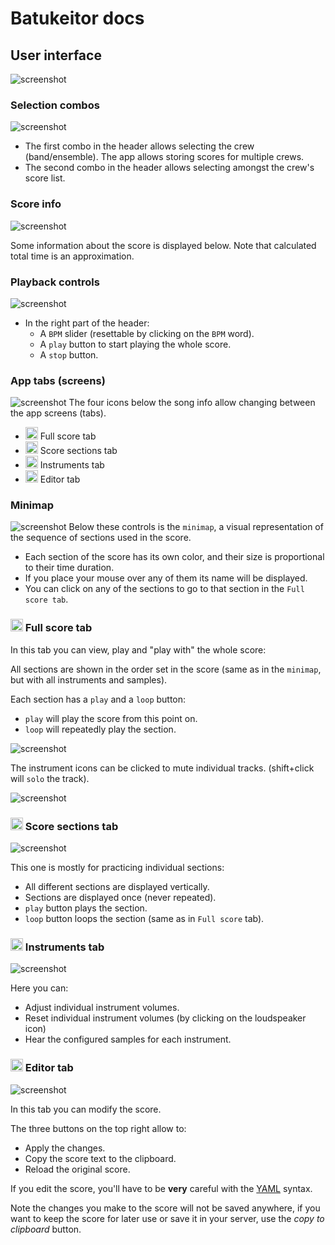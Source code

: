 # Batukeitor docs

## User interface
![screenshot](../img/screenshot-main.png)

### Selection combos
![screenshot](../img/screenshot-combos.png)
* The first combo in the header allows selecting the crew (band/ensemble). The app allows storing scores for multiple crews.
* The second combo in the header allows selecting amongst the crew's score list.

### Score info
![screenshot](../img/screenshot-score-info.png)

Some information about the score is displayed below. Note that calculated total time is an approximation.

### Playback controls
![screenshot](../img/screenshot-playback-controls.png)
* In the right part of the header:
  * A `BPM` slider (resettable by clicking on the `BPM` word).
  * A `play` button to start playing the whole score.
  * A `stop` button.

### App tabs (screens)
![screenshot](../img/screenshot-tab-buttons.png)
The four icons below the song info allow changing between the app screens (tabs).
* <img src="../../app/img/score-tab-icon.svg" width="20"> Full score tab
* <img src="../../app/img/sections-tab-icon.svg" width="20"> Score sections tab
* <img src="../../app/img/instruments-tab-icon.svg" width="20"> Instruments tab
* <img src="../../app/img/editor-tab-icon.svg" width="20"> Editor tab

### Minimap
![screenshot](../img/screenshot-minimap.png)
Below these controls is the `minimap`, a visual representation of the sequence of sections used in the score.

* Each section of the score has its own color, and their size is proportional to their time duration.
* If you place your mouse over any of them its name will be displayed.
* You can click on any of the sections to go to that section in the `Full score tab`.

### <img src="../../app/img/score-tab-icon.svg" width="20"> Full score tab
In this tab you can view, play and "play with" the whole score:

All sections are shown in the order set in the score (same as in the `minimap`, but with all instruments and samples).

Each section has a `play` and a `loop` button:
  * `play` will play the score from this point on.
  * `loop` will repeatedly play the section.

![screenshot](../img/screenshot-section-buttons.png)

The instrument icons can be clicked to mute individual tracks. (shift+click will `solo` the track).

![screenshot](../img/screenshot-instruments-muted.png)

### <img src="../../app/img/sections-tab-icon.svg" width="20"> Score sections tab
![screenshot](../img/screenshot-score-sections.png)

This one is mostly for practicing individual sections:
* All different sections are displayed vertically.
* Sections are displayed once (never repeated).
* `play` button plays the section.
* `loop` button loops the section (same as in `Full score` tab).

### <img src="../../app/img/instruments-tab-icon.svg" width="20"> Instruments tab
![screenshot](../img/screenshot-instruments.png)

Here you can:
* Adjust individual instrument volumes.
* Reset individual instrument volumes (by clicking on the loudspeaker icon)
* Hear the configured samples for each instrument.

### <img src="../../app/img/editor-tab-icon.svg" width="20"> Editor tab
![screenshot](../img/screenshot-editor.png)

In this tab you can modify the score.

The three buttons on the top right allow to:
* Apply the changes.
* Copy the score text to the clipboard.
* Reload the original score.

If you edit the score, you'll have to be **very** careful with the [YAML](yaml.md) syntax.

Note the changes you make to the score will not be saved anywhere, if you want to keep the score for later use or save it in your server, use the _copy to clipboard_ button.
